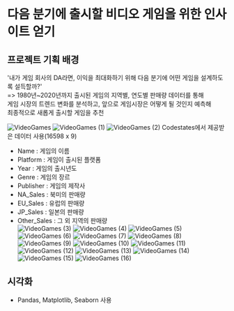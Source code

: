 # 다음 분기에 출시할 비디오 게임을 위한 인사이트 얻기

## 프로젝트 기획 배경
'내가 게임 회사의 DA라면, 이익을 최대화하기 위해 다음 분기에 어떤 게임을 설계하도록 설득할까?'  
  => 1980년~2020년까지 출시된 게임의 지역별, 연도별 판매량 데이터를 통해  
  게임 시장의 트렌드 변화를 분석하고, 앞으로 게임시장은 어떻게 될 것인지 예측해  
  최종적으로 새롭게 출시할 게임을 추천

![VideoGames](https://user-images.githubusercontent.com/88722429/175808174-27bac062-d148-4092-9f46-515784c87b79.png)
![VideoGames (1)](https://user-images.githubusercontent.com/88722429/175808352-d0ec6993-ce9c-42db-8a38-908e4d054c20.png)
![VideoGames (2)](https://user-images.githubusercontent.com/88722429/175808353-87069ff1-1451-4b76-b337-c7333429eb4a.png)
Codestates에서 제공받은 데이터 사용(16598 x 9)
  + Name : 게임의 이름
  + Platform : 게임이 출시된 플랫폼
  + Year : 게임의 출시년도
  + Genre : 게임의 장르
  + Publisher : 게임의 제작사
  + NA_Sales : 북미의 판매량
  + EU_Sales : 유럽의 판매량
  + JP_Sales : 일본의 판매량
  + Other_Sales : 그 외 지역의 판매량  
![VideoGames (3)](https://user-images.githubusercontent.com/88722429/175808354-0a9f690d-0cae-4dd7-8330-043814c13d3a.png)
![VideoGames (4)](https://user-images.githubusercontent.com/88722429/175808355-22e23c50-a982-4cb2-980b-5ea8043637e9.png)
![VideoGames (5)](https://user-images.githubusercontent.com/88722429/175808356-2c0c3f0b-0a84-4d89-ab59-e7d0ba0f41ca.png)
![VideoGames (6)](https://user-images.githubusercontent.com/88722429/175808357-953fb06c-aca2-4ad5-86e1-394d98d6d0f6.png)
![VideoGames (7)](https://user-images.githubusercontent.com/88722429/175808398-a1daa3fc-cf29-4f5f-8c86-1911e888f4a1.png)
![VideoGames (8)](https://user-images.githubusercontent.com/88722429/175808400-860c2bd7-7ef6-4d66-ba09-5cbbaa624ad7.png)
![VideoGames (9)](https://user-images.githubusercontent.com/88722429/175808401-adc194a3-4740-44c1-ac94-b8e95ea73526.png)
![VideoGames (10)](https://user-images.githubusercontent.com/88722429/175808402-4b01d996-3610-4496-84dd-e40a32235579.png)
![VideoGames (11)](https://user-images.githubusercontent.com/88722429/175808403-328119f7-a7f1-4254-aecf-50f7601f3804.png)
![VideoGames (12)](https://user-images.githubusercontent.com/88722429/175808404-32f571bc-0bc5-4726-b82c-72f8a6c4fd49.png)
![VideoGames (13)](https://user-images.githubusercontent.com/88722429/175808406-2ed432d1-bdd7-4233-a562-8cef8cd0ec22.png)
![VideoGames (14)](https://user-images.githubusercontent.com/88722429/175808407-6365c5e8-3d22-4e56-8aa3-fe5cf5c0b5b4.png)
![VideoGames (15)](https://user-images.githubusercontent.com/88722429/175808408-a2811255-63dc-4f13-8047-a32a6144a820.png)
![VideoGames (16)](https://user-images.githubusercontent.com/88722429/175808409-6e3821fd-3f91-48e9-844f-b1665093af55.png)


## 시각화
+ Pandas, Matplotlib, Seaborn 사용

